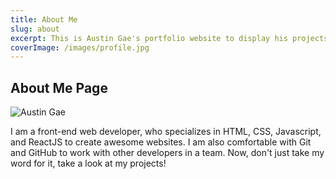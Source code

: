 ```yaml
---
title: About Me
slug: about
excerpt: This is Austin Gae's portfolio website to display his projects.
coverImage: /images/profile.jpg
---
```


## About Me Page

![Austin Gae](/images/profile.jpg)

I am a front-end web developer, who specializes in HTML, CSS, Javascript, and ReactJS to create awesome websites. I am also comfortable with Git and GitHub to work with other developers in a team. Now, don't just take my word for it, take a look at my projects!